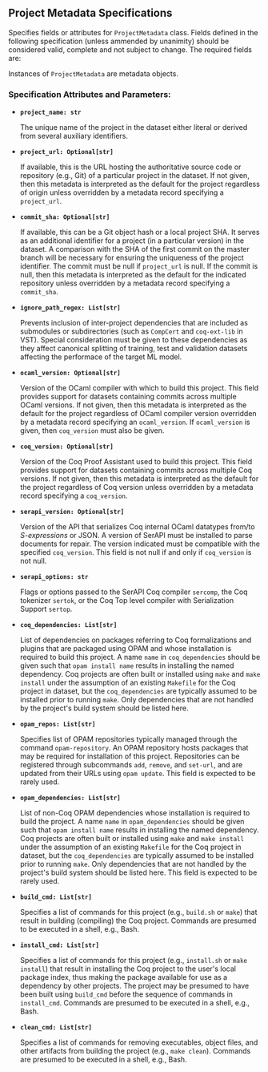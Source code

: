## Project Metadata Specifications

Specifies fields or attributes for `ProjectMetadata` class. Fields defined in the following specification (unless ammended by unanimity) should be considered valid, complete and not subject to change. The required fields are:


Instances of `ProjectMetadata` are metadata objects.


### Specification Attributes and Parameters:

- **`project_name: str`**

     The unique name of the project in the dataset either literal or derived from several auxiliary identifiers.


- **`project_url: Optional[str]`**

     If available, this is the URL hosting the authoritative source code or repository (e.g., Git) of a particular project in the dataset.
     If not given, then this metadata is interpreted as the default for the project regardless of origin unless overridden by a metadata record specifying a `project_url`.


- **`commit_sha: Optional[str]`**

     If available, this can be a Git object hash or a local project SHA. It serves as an additional identifier for a project (in a particular version) in the dataset.
     A comparison with the SHA of the first commit on the master branch will be necessary for ensuring the uniqueness of the project identifier.
     The commit must be null if `project_url` is null.
     If the commit is null, then this metadata is interpreted as the default for the indicated repository unless overridden by a metadata record specifying a `commit_sha`.


- **`ignore_path_regex: List[str]`**

     Prevents inclusion of inter-project dependencies that are included as submodules or subdirectories (such as `CompCert` and `coq-ext-lib` in VST).
     Special consideration must be given to these dependencies as they affect canonical splitting of training, test and validation datasets affecting the performace of the target ML model.

- **`ocaml_version: Optional[str]`**

     Version of the OCaml compiler with which to build this project.
     This field provides support for datasets containing commits across multiple OCaml versions.
     If not given, then this metadata is interpreted as the default for the project regardless of OCaml compiler version  overridden by a metadata record specifying an `ocaml_version`.
     If `ocaml_version` is given, then `coq_version` must also be given.


- **`coq_version: Optional[str]`**

     Version of the Coq Proof Assistant used to build this project.
     This field provides support for datasets containing commits across multiple Coq versions.
     If not given, then this metadata is interpreted as the default for the project regardless of Coq version unless overridden by a metadata record specifying a `coq_version`.


- **`serapi_version: Optional[str]`**

     Version of the API that serializes Coq internal OCaml datatypes from/to *S-expressions* or JSON.
     A version of SerAPI must be installed to parse documents for repair.
     The version indicated must be compatible with the specified `coq_version`.
     This field is not null if and only if `coq_version` is not null.


- **`serapi_options: str`**

     Flags or options passed to the SerAPI Coq compiler `sercomp`, the Coq tokenizer `sertok`, or the Coq Top level compiler with Serialization Support `sertop`.


- **`coq_dependencies: List[str]`**

     List of dependencies on packages referring to Coq formalizations and plugins that are packaged using OPAM and whose installation is required to build this project.
     A name `name` in `coq_dependencies` should be given such that `opam install name` results in installing the named dependency.
     Coq projects are often built or installed using `make` and `make install` under the assumption of an existing `Makefile` for the Coq project in dataset, but the `coq_dependencies` are typically assumed to be installed prior to running `make`.
     Only dependencies that are not handled by the project's build system should be listed here.


- **`opam_repos: List[str]`**

     Specifies list of OPAM repositories typically managed through the command `opam-repository`.
     An OPAM repository hosts packages that may be required for installation of this project.
     Repositories can be registered through subcommands `add`, `remove`, and `set-url`, and are updated from their URLs using `opam update`.
     This field is expected to be rarely used.


- **`opam_dependencies: List[str]`**

     List of non-Coq OPAM dependencies whose installation is required to build the project.
     A name `name` in `opam_dependencies` should be given such that `opam install name` results in installing the named dependency.
     Coq projects are often built or installed using `make` and `make install` under the assumption of an existing `Makefile` for the Coq project in dataset, but the `coq_dependencies` are typically assumed to be installed prior to running `make`.
     Only dependencies that are not handled by the project's build system should be listed here.
     This field is expected to be rarely used.


- **`build_cmd: List[str]`**

     Specifies a list of commands for this project (e.g., `build.sh` or `make`) that result in building (compiling) the Coq project.
     Commands are presumed to be executed in a shell, e.g., Bash.


- **`install_cmd: List[str]`**

     Specifies a list of commands for this project (e.g., `install.sh` or `make install`) that result in installing the Coq project to the user's local package index, thus making the package available for use as a dependency by other projects.
     The project may be presumed to have been built using `build_cmd` before the sequence of commands in `install_cmd`.
     Commands are presumed to be executed in a shell, e.g., Bash.


- **`clean_cmd: List[str]`**

     Specifies a list of commands for removing executables, object files, and other artifacts from building the project (e.g., `make clean`).
     Commands are presumed to be executed in a shell, e.g., Bash.
